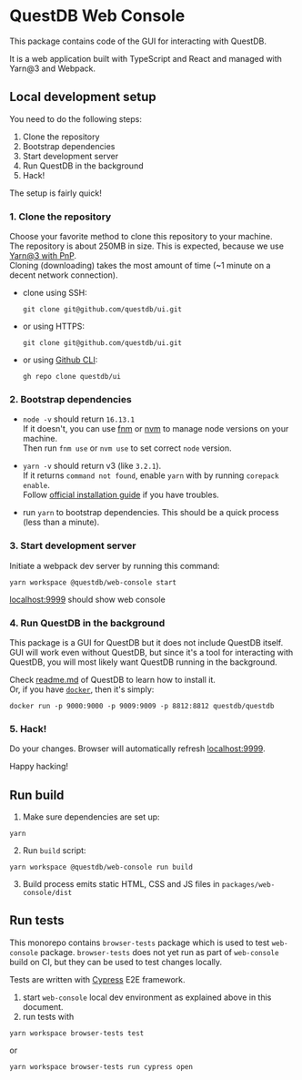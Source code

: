 # QuestDB Web Console

This package contains code of the GUI for interacting with QuestDB.

It is a web application built with TypeScript and React and managed with
Yarn@3 and Webpack.

## Local development setup

You need to do the following steps:

1. Clone the repository
2. Bootstrap dependencies
3. Start development server
4. Run QuestDB in the background
5. Hack!

The setup is fairly quick!

### 1. Clone the repository

Choose your favorite method to clone this repository to your machine.\
The repository is about 250MB in size. This is expected, because we use [Yarn@3 with PnP](https://next.yarnpkg.com/features/pnp).\
Cloning (downloading) takes the most amount of time (~1 minute on a decent network connection).

* clone using SSH:
  ```
  git clone git@github.com/questdb/ui.git
  ```

* or using HTTPS:
  ```
  git clone git@github.com/questdb/ui.git
  ```

* or using [Github CLI](https://cli.github.com/):
  ```
  gh repo clone questdb/ui
  ```

### 2. Bootstrap dependencies

* `node -v` should return `16.13.1`\
  If it doesn't, you can use [fnm](https://fnm.vercel.app) or [nvm](https://github.com/nvm-sh/nvm) to manage node versions on your machine.\
  Then run `fnm use` or `nvm use` to set correct `node` version.

* `yarn -v` should return v3 (like `3.2.1`).\
  If it returns `command not found`, enable `yarn` with by running `corepack enable`.\
  Follow [official installation guide](https://yarnpkg.com/getting-started/install) if you have troubles.
  
* run `yarn` to bootstrap dependencies. This should be a quick process (less than a minute).

### 3. Start development server

Initiate a webpack dev server by running this command:

```
yarn workspace @questdb/web-console start
```

[localhost:9999](http://localhost:9999) should show web console

### 4. Run QuestDB in the background

This package is a GUI for QuestDB but it does not include QuestDB itself.
GUI will work even without QuestDB, but since it's a tool for
interacting with QuestDB, you will most likely want QuestDB running in
the background.

Check [readme.md](https://github.com/questdb/questdb#install-questdb) of QuestDB to learn how to install it.\
Or, if you have [`docker`](https://docs.docker.com/get-docker/), then it's simply:

```
docker run -p 9000:9000 -p 9009:9009 -p 8812:8812 questdb/questdb
```

### 5. Hack!

Do your changes. Browser will automatically refresh [localhost:9999](http://localhost:9999).

Happy hacking!

## Run build 

1. Make sure dependencies are set up:

```
yarn
```

2. Run `build` script:

```
yarn workspace @questdb/web-console run build
```

3. Build process emits static HTML, CSS and JS files in `packages/web-console/dist`

## Run tests

This monorepo contains `browser-tests` package which is used to test
`web-console` package. `browser-tests` does not yet run as part of
`web-console` build on CI, but they can be used to test changes locally.

Tests are written with [Cypress](https://www.cypress.io/) E2E framework.

1. start `web-console` local dev environment as explained above in this document.
2. run tests with
  ```
  yarn workspace browser-tests test
  ```

  or

  ```
  yarn workspace browser-tests run cypress open
  ```

